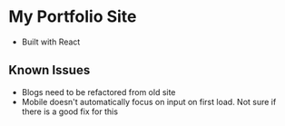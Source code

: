 # My Portfolio Site
- Built with React
## Known Issues
- Blogs need to be refactored from old site
- Mobile doesn't automatically focus on input on first load. Not sure if there is a good fix for this
